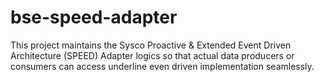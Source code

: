 # bse-speed-adapter
This project maintains the Sysco Proactive & Extended Event Driven Architecture (SPEED) Adapter logics so that actual data producers or consumers can access underline even driven implementation seamlessly.
